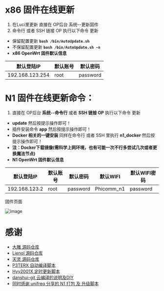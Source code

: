 # x86 固件在线更新
1. 在Luci里更新 直接在 OP后台 系统--更新固件
2. 命令行 或者 SSH 链接 OP 执行以下命令 更新
- 保留配置更新 **`bash /bin/AutoUpdate.sh`**
- 不保留配置更新 **`bash /bin/AutoUpdate.sh -n`**
- **x86 OpenWrt 固件默认信息**

| 默认登陆IP  | 默认账号 | 默认密码 |
| ---- | ---- | ---- |
| 192.168.123.254 | root | password |

# N1 固件在线更新命令：
1. 直接在 OP后台 **系统--命令行** 或者 **SSH 链接 OP** 执行以下命令 更新
- **update** 然后按提示操作即可！
- 插件安装命令 **app** 然后按提示操作即可！
- **Docker 相关的一键安装** 同样在命令行 或者 SSH 里执行 **n1_docker** 然后按提示操作即可！
- **注：Docker下载镜像(需科学上网环境，也有可能一次不行多尝试几次或者更换魔法节点)**
- **N1 OpenWrt 固件默认信息**

| 默认登陆IP  | 默认账号 | 默认密码 | 默认WIFI | 默认WIFI密码 |
| ---- | ---- | ---- | ---- | ---- |
| 192.168.123.2 | root | password | Phicomm_n1 | password |

固件页面

![image](https://github.com/gd0772/AutoBuild-OpenWrt/blob/main/img/x86.png)

# 感谢
- [大雕 源码仓库](https://github.com/coolsnowwolf/lede.git)
- [Lienol 源码仓库](https://github.com/Lienol/openwrt.git)
- [天灵 源码仓库](https://github.com/project-openwrt/openwrt.git)
- [P3TERX 自动编译脚本](https://github.com/P3TERX/Actions-OpenWrt)
- [Hyy2001X 定时更新脚本](https://github.com/Hyy2001X/AutoBuild-Actions)
- [danshui-git 云编译的说明及DIY](https://github.com/danshui-git/build-actions)
- [同时感谢 unifreq 分享的 N1 打包 及 升级脚本](https://github.com/unifreq/openwrt_packit)
